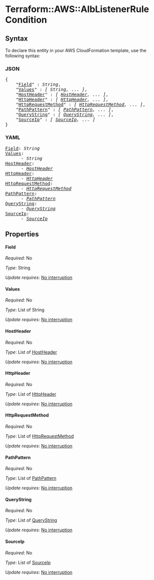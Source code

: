 # Terraform::AWS::AlbListenerRule Condition

## Syntax

To declare this entity in your AWS CloudFormation template, use the following syntax:

### JSON

<pre>
{
    "<a href="#field" title="Field">Field</a>" : <i>String</i>,
    "<a href="#values" title="Values">Values</a>" : <i>[ String, ... ]</i>,
    "<a href="#hostheader" title="HostHeader">HostHeader</a>" : <i>[ <a href="condition-hostheader.md">HostHeader</a>, ... ]</i>,
    "<a href="#httpheader" title="HttpHeader">HttpHeader</a>" : <i>[ <a href="condition-httpheader.md">HttpHeader</a>, ... ]</i>,
    "<a href="#httprequestmethod" title="HttpRequestMethod">HttpRequestMethod</a>" : <i>[ <a href="condition-httprequestmethod.md">HttpRequestMethod</a>, ... ]</i>,
    "<a href="#pathpattern" title="PathPattern">PathPattern</a>" : <i>[ <a href="condition-pathpattern.md">PathPattern</a>, ... ]</i>,
    "<a href="#querystring" title="QueryString">QueryString</a>" : <i>[ <a href="condition-querystring.md">QueryString</a>, ... ]</i>,
    "<a href="#sourceip" title="SourceIp">SourceIp</a>" : <i>[ <a href="condition-sourceip.md">SourceIp</a>, ... ]</i>
}
</pre>

### YAML

<pre>
<a href="#field" title="Field">Field</a>: <i>String</i>
<a href="#values" title="Values">Values</a>: <i>
      - String</i>
<a href="#hostheader" title="HostHeader">HostHeader</a>: <i>
      - <a href="condition-hostheader.md">HostHeader</a></i>
<a href="#httpheader" title="HttpHeader">HttpHeader</a>: <i>
      - <a href="condition-httpheader.md">HttpHeader</a></i>
<a href="#httprequestmethod" title="HttpRequestMethod">HttpRequestMethod</a>: <i>
      - <a href="condition-httprequestmethod.md">HttpRequestMethod</a></i>
<a href="#pathpattern" title="PathPattern">PathPattern</a>: <i>
      - <a href="condition-pathpattern.md">PathPattern</a></i>
<a href="#querystring" title="QueryString">QueryString</a>: <i>
      - <a href="condition-querystring.md">QueryString</a></i>
<a href="#sourceip" title="SourceIp">SourceIp</a>: <i>
      - <a href="condition-sourceip.md">SourceIp</a></i>
</pre>

## Properties

#### Field

_Required_: No

_Type_: String

_Update requires_: [No interruption](https://docs.aws.amazon.com/AWSCloudFormation/latest/UserGuide/using-cfn-updating-stacks-update-behaviors.html#update-no-interrupt)

#### Values

_Required_: No

_Type_: List of String

_Update requires_: [No interruption](https://docs.aws.amazon.com/AWSCloudFormation/latest/UserGuide/using-cfn-updating-stacks-update-behaviors.html#update-no-interrupt)

#### HostHeader

_Required_: No

_Type_: List of <a href="condition-hostheader.md">HostHeader</a>

_Update requires_: [No interruption](https://docs.aws.amazon.com/AWSCloudFormation/latest/UserGuide/using-cfn-updating-stacks-update-behaviors.html#update-no-interrupt)

#### HttpHeader

_Required_: No

_Type_: List of <a href="condition-httpheader.md">HttpHeader</a>

_Update requires_: [No interruption](https://docs.aws.amazon.com/AWSCloudFormation/latest/UserGuide/using-cfn-updating-stacks-update-behaviors.html#update-no-interrupt)

#### HttpRequestMethod

_Required_: No

_Type_: List of <a href="condition-httprequestmethod.md">HttpRequestMethod</a>

_Update requires_: [No interruption](https://docs.aws.amazon.com/AWSCloudFormation/latest/UserGuide/using-cfn-updating-stacks-update-behaviors.html#update-no-interrupt)

#### PathPattern

_Required_: No

_Type_: List of <a href="condition-pathpattern.md">PathPattern</a>

_Update requires_: [No interruption](https://docs.aws.amazon.com/AWSCloudFormation/latest/UserGuide/using-cfn-updating-stacks-update-behaviors.html#update-no-interrupt)

#### QueryString

_Required_: No

_Type_: List of <a href="condition-querystring.md">QueryString</a>

_Update requires_: [No interruption](https://docs.aws.amazon.com/AWSCloudFormation/latest/UserGuide/using-cfn-updating-stacks-update-behaviors.html#update-no-interrupt)

#### SourceIp

_Required_: No

_Type_: List of <a href="condition-sourceip.md">SourceIp</a>

_Update requires_: [No interruption](https://docs.aws.amazon.com/AWSCloudFormation/latest/UserGuide/using-cfn-updating-stacks-update-behaviors.html#update-no-interrupt)

